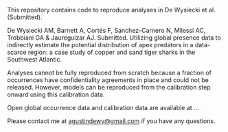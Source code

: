 This repository contains code to reproduce analyses in De Wysiecki et al. (Submitted).

De Wysiecki AM, Barnett A, Cortés F, Sanchez-Carnero N, Milessi AC, Trobbiani GA & Jaureguizar AJ. Submitted. Utilizing global presence data to indirectly estimate the potential distribution of apex predators in a data-scarce region: a case study of copper and sand tiger sharks in the Southwest Atlantic.

Analyses cannot be fully reproduced from scratch because a fraction of occurrences have confidentiality agreements in place and could not be released. However, models can be reproduced from the calibration step onward using this calibration data.

Open global occurrence data and calibration data are available at ...

Please contact me at agustindewy@gmail.com if you have any questions.
